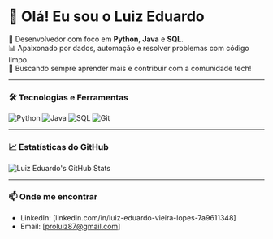 # 👋 Olá! Eu sou o Luiz Eduardo

🎯 Desenvolvedor com foco em **Python**, **Java** e **SQL**.  
📊 Apaixonado por dados, automação e resolver problemas com código limpo.  
🚀 Buscando sempre aprender mais e contribuir com a comunidade tech!

---

### 🛠️ Tecnologias e Ferramentas

![Python](https://img.shields.io/badge/-Python-3776AB?style=flat&logo=python&logoColor=white)
![Java](https://img.shields.io/badge/-Java-007396?style=flat&logo=java&logoColor=white)
![SQL](https://img.shields.io/badge/-SQL-4479A1?style=flat&logo=mysql&logoColor=white)
![Git](https://img.shields.io/badge/-Git-F05032?style=flat&logo=git&logoColor=white)

---

### 📈 Estatísticas do GitHub

![Luiz Eduardo's GitHub Stats](https://github-readme-stats.vercel.app/api?username=luizeduardo&show_icons=true&theme=radical)

---

### 📫 Onde me encontrar

- LinkedIn: [linkedin.com/in/luiz-eduardo-vieira-lopes-7a9611348]
- Email: [proluiz87@gmail.com]
